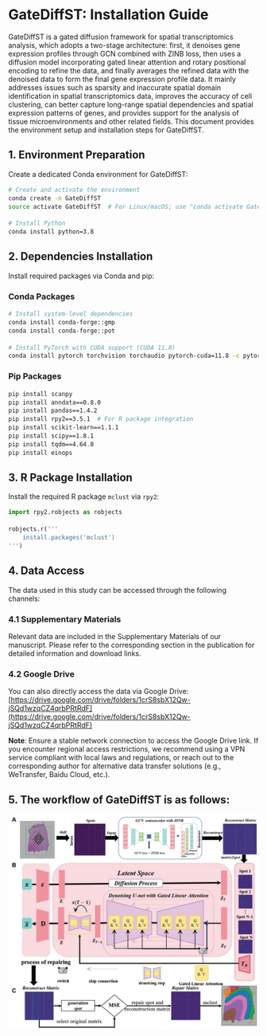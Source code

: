 # GateDiffST: Installation Guide  
GateDiffST is a gated diffusion framework for spatial transcriptomics analysis, which adopts a two-stage architecture: first, it denoises gene expression profiles through GCN combined with ZINB loss, then uses a diffusion model incorporating gated linear attention and rotary positional encoding to refine the data, and finally averages the refined data with the denoised data to form the final gene expression profile data.
It mainly addresses issues such as sparsity and inaccurate spatial domain identification in spatial transcriptomics data, improves the accuracy of cell clustering, can better capture long-range spatial dependencies and spatial expression patterns of genes, and provides support for the analysis of tissue microenvironments and other related fields.
This document provides the environment setup and installation steps for GateDiffST.  


## 1. Environment Preparation  
Create a dedicated Conda environment for GateDiffST:  
```bash
# Create and activate the environment
conda create -n GateDiffST
source activate GateDiffST  # For Linux/macOS; use "conda activate GateDiffST" for Windows

# Install Python
conda install python=3.8
```


## 2. Dependencies Installation  
Install required packages via Conda and pip:  

### Conda Packages  
```bash
# Install system-level dependencies
conda install conda-forge::gmp
conda install conda-forge::pot

# Install PyTorch with CUDA support (CUDA 11.8)
conda install pytorch torchvision torchaudio pytorch-cuda=11.8 -c pytorch -c nvidia
```

### Pip Packages  
```bash
pip install scanpy
pip install anndata==0.8.0
pip install pandas==1.4.2
pip install rpy2==3.5.1  # For R package integration
pip install scikit-learn==1.1.1
pip install scipy==1.8.1
pip install tqdm==4.64.0
pip install einops
```


## 3. R Package Installation  
Install the required R package `mclust` via `rpy2`:  
```python
import rpy2.robjects as robjects

robjects.r('''
    install.packages('mclust')
''')
```
## 4. Data Access  
The data used in this study can be accessed through the following channels:  

### 4.1 Supplementary Materials  
Relevant data are included in the Supplementary Materials of our manuscript. Please refer to the corresponding section in the publication for detailed information and download links.  

### 4.2 Google Drive  
You can also directly access the data via Google Drive:  
[https://drive.google.com/drive/folders/1crS8sbX12Qw-jSQd1wzqCZ4qrbPRtRdF](https://drive.google.com/drive/folders/1crS8sbX12Qw-jSQd1wzqCZ4qrbPRtRdF)  

**Note**: Ensure a stable network connection to access the Google Drive link. If you encounter regional access restrictions, we recommend using a VPN service compliant with local laws and regulations, or reach out to the corresponding author for alternative data transfer solutions (e.g., WeTransfer, Baidu Cloud, etc.).  

## 5. The workflow of GateDiffST is as follows:
![The workflow of GateDiffST：](workflow.png)


